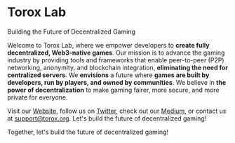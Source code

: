 # Torox Lab

Building the Future of Decentralized Gaming

Welcome to Torox Lab, where we empower developers to **create fully decentralized, Web3-native games**. Our mission is to advance the gaming industry by providing tools and frameworks that enable peer-to-peer (P2P) networking, anonymity, and blockchain integration, **eliminating the need for centralized servers**. We **envisions** a future where **games are built by developers, run by players, and owned by communities**. We believe in **the power of decentralization** to make gaming fairer, more secure, and more private for everyone.

Visit our [Website](https://torox.org), follow us on [Twitter](https://x.com/Torox_org), check out our [Medium](https://medium.com/@TOROX), or contact us at support@torox.org. Let's build the future of decentralized gaming!

Together, let's build the future of decentralized gaming!

